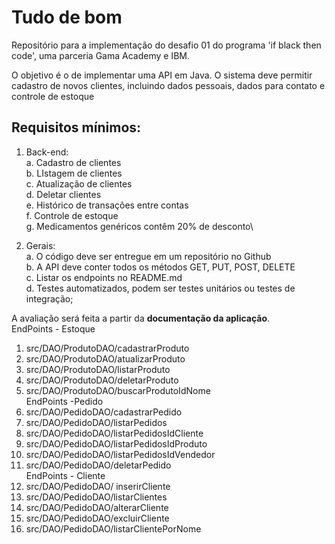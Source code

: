 # Tudo de bom
Repositório para a implementação do desafio 01 do programa 'if black then code', uma parceria Gama Academy e IBM.

 O objetivo é o de implementar uma API em Java.
 O sistema deve permitir cadastro de novos clientes, incluindo dados pessoais, dados para contato e controle de estoque

## Requisitos mínimos:
1. Back-end:\
  a. Cadastro de clientes\
  b. LIstagem de clientes\
  c. Atualização de clientes\
  d. Deletar clientes\
  e. Histórico de transações entre contas\
  f. Controle de estoque\
  g. Medicamentos genéricos contêm 20% de desconto\

2. Gerais:\
  a. O código deve ser entregue em um repositório no Github\
  b. A API deve conter todos os métodos GET, PUT, POST, DELETE\
  c. Listar os endpoints no README.md\
  d. Testes automatizados, podem ser testes unitários ou testes de integração;
  
  A avaliação será feita a partir da **documentação da aplicação**.\
  EndPoints - Estoque
  1. src/DAO/ProdutoDAO/cadastrarProduto
  2. src/DAO/ProdutoDAO/atualizarProduto
  3. src/DAO/ProdutoDAO/listarProduto
  4. src/DAO/ProdutoDAO/deletarProduto
  5. src/DAO/ProdutoDAO/buscarProdutoIdNome\
  EndPoints -Pedido
  1. src/DAO/PedidoDAO/cadastrarPedido
  2. src/DAO/PedidoDAO/listarPedidos
  3. src/DAO/PedidoDAO/listarPedidosIdCliente
  4. src/DAO/PedidoDAO/listarPedidosIdProduto
  5. src/DAO/PedidoDAO/listarPedidosIdVendedor
  6. src/DAO/PedidoDAO/deletarPedido\
  EndPoints - Cliente
  1. src/DAO/PedidoDAO/ inserirCliente
  2. src/DAO/PedidoDAO/listarClientes
  3. src/DAO/PedidoDAO/alterarCliente
  4. src/DAO/PedidoDAO/excluirCliente
  5. src/DAO/PedidoDAO/listarClientePorNome
